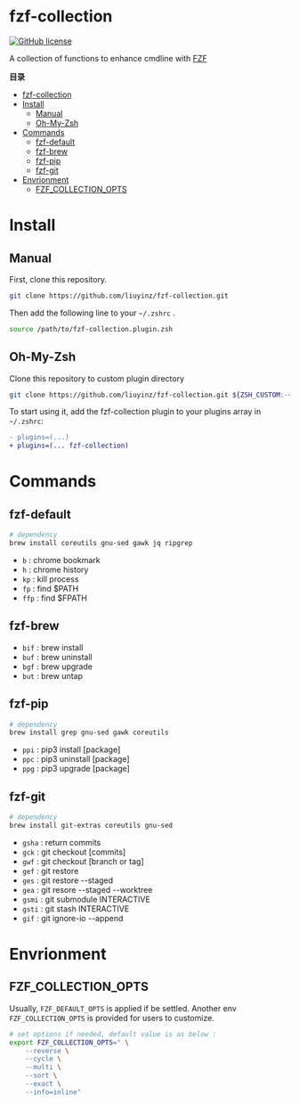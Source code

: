 # fzf-collection
[![GitHub license](https://img.shields.io/github/license/liuyinz/fzf-collection)](https://github.com/liuyinz/fzf-collection/blob/master/LICENSE)

A collection of functions to enhance cmdline with [FZF](https://github.com/junegunn/fzf)

<!-- markdown-toc start -->
**目录**

- [fzf-collection](#fzf-collection)
- [Install](#install)
  - [Manual](#manual)
  - [Oh-My-Zsh](#oh-my-zsh)
- [Commands](#commands)
  - [fzf-default](#fzf-default)
  - [fzf-brew](#fzf-brew)
  - [fzf-pip](#fzf-pip)
  - [fzf-git](#fzf-git)
- [Envrionment](#envrionment)
  - [FZF_COLLECTION_OPTS](#fzf_collection_opts)

<!-- markdown-toc end -->

# Install

## Manual

First, clone this repository.

```sh
git clone https://github.com/liuyinz/fzf-collection.git
```

Then add the following line to your `~/.zshrc` .

```sh
source /path/to/fzf-collection.plugin.zsh
```

## Oh-My-Zsh

Clone this repository to custom plugin directory

```sh
git clone https://github.com/liuyinz/fzf-collection.git ${ZSH_CUSTOM:-~/.oh-my-zsh/custom}/plugins/fzf-collection
```

To start using it, add the fzf-collection plugin to your plugins array in `~/.zshrc`:

```diff
- plugins=(...)
+ plugins=(... fzf-collection)
```

# Commands

## fzf-default

```sh
# dependency
brew install coreutils gnu-sed gawk jq ripgrep
```

- `b` : chrome bookmark
- `h` : chrome history
- `kp` : kill process
- `fp` : find $PATH
- `ffp` : find $FPATH

## fzf-brew

- `bif` : brew install
- `buf` : brew uninstall
- `bgf` : brew upgrade
- `but` : brew untap

## fzf-pip

```sh
# dependency
brew install grep gnu-sed gawk coreutils
```

- `ppi` : pip3 install [package]
- `ppc` : pip3 uninstall [package]
- `ppg` : pip3 upgrade [package]

## fzf-git

```sh
# dependency
brew install git-extras coreutils gnu-sed 
```

- `gsha` : return commits
- `gck` : git checkout [commits]
- `gwf` : git checkout [branch or tag]
- `gef` : git restore
- `ges` : git restore --staged
- `gea` : git resore --staged --worktree
- `gsmi` : git submodule INTERACTIVE 
- `gsti` : git stash INTERACTIVE
- `gif` : git ignore-io --append

# Envrionment

## FZF_COLLECTION_OPTS

Usually, `FZF_DEFAULT_OPTS` is applied if be settled. 
Another env `FZF_COLLECTION_OPTS` is provided for users to customize. 

```sh
# set options if needed, default value is as below :
export FZF_COLLECTION_OPTS=" \
    --reverse \
    --cycle \
    --multi \
    --sort \
    --exact \
    --info=inline"
```

